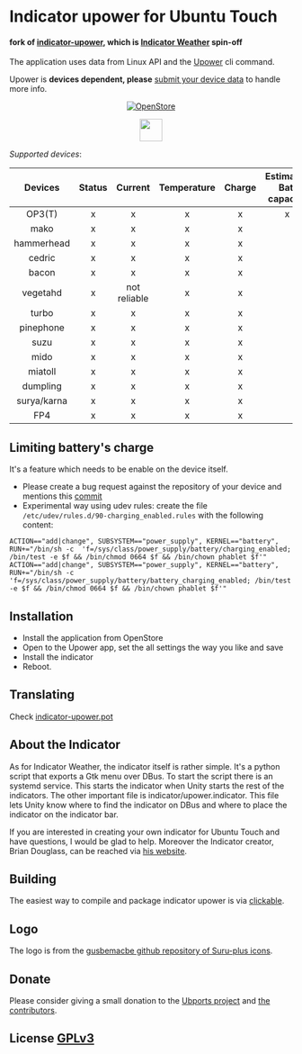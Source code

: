 # Indicator upower for Ubuntu Touch 

#### fork of [indicator-upower](https://gitlab.com/ernesst/indicator-upower), which is [Indicator Weather](https://gitlab.com/bhdouglass/indicator-weather/) spin-off


The application uses data from Linux API and the [Upower](https://upower.freedesktop.org/) cli command.

Upower is **devices dependent, please** [submit your device data](https://github.com/paulcarroty/indicator-upower/blob/master/docs/add_device.md) to handle more info.

<div id="openstore-logo" align="center">
<a href="https://open-store.io/app/indicator.upower.ernesst.fork"><img src="https://open-store.io/badges/en_US.png" alt="OpenStore" /></a>

<a href="https://patreon.com/paulcarroty"><img src="https://img.shields.io/badge/donate_on-patreon-f96854?style=for-the-badge" height="40" /></a>  
</div>

*Supported devices*:


|   Devices  | Status |    Current   | Temperature | Charge | Estimated Bat. capacity   |Remaining life  | Limiting battery's charge |Battery Cycle|
|:----------:|:------:|:------------:|:-----------:|:------:|:-------:|:---------------:|:----------------------:|:----------------------:|
|   OP3(T)   |    x   |       x      |      x      |    x   |    x    |        x        |            x           |           x          |
|    mako    |    x   |       x      |      x      |    x   |         |        x        |           no           |                      |
| hammerhead |    x   |       x      |      x      |    x   |         |        no       |           no           |                      |
|   cedric   |    x   |       x      |      x      |    x   |         |        x        |           no           |                      |
|    bacon   |    x   |       x      |      x      |    x   |         |        no       |           no           |                      |
|  vegetahd  |    x   | not reliable |      x      |    x   |         |        no       |           no           |                      |
|  turbo     |    x   |       x      |      x      |    x   |         |        no       |           no           |            x         |
| pinephone  |    x   |       x      |      x      |    x   |         |        no       |           no           |                      |
| suzu       |    x   |       x      |      x      |    x   |         |        no       |           no           |            x         |
| mido       |    x   |       x      |      x      |    x   |         |        no       |           no           |                      |
| miatoll    |    x   |       x      |      x      |    x   |         |        no       |           no           |            x         |
| dumpling   |    x   |       x      |      x      |    x   |         |        x        |           x            |            x         |
| surya/karna|    x   |       x      |      x      |    x   |         |        x        |           x            |            x         |
| FP4        |    x   |       x      |      x      |    x   |         |        x        |           x            |            x         |

## Limiting battery's charge
It's a feature which needs to be enable on the device itself.
- Please create a bug request against the repository of your device and mentions this [commit](https://github.com/Halium/android_device_oneplus_oneplus3/pull/10/commits/f9154c467c0f6c6d9748f9d854dff01b44cce66f)
- Experimental way using udev rules: create the file `/etc/udev/rules.d/90-charging_enabled.rules` with the following content:

```
ACTION=="add|change", SUBSYSTEM=="power_supply", KERNEL=="battery", RUN+="/bin/sh -c  'f=/sys/class/power_supply/battery/charging_enabled; /bin/test -e $f && /bin/chmod 0664 $f && /bin/chown phablet $f'"
ACTION=="add|change", SUBSYSTEM=="power_supply", KERNEL=="battery", RUN+="/bin/sh -c  'f=/sys/class/power_supply/battery/battery_charging_enabled; /bin/test -e $f && /bin/chmod 0664 $f && /bin/chown phablet $f'"
```

## Installation
- Install the application from OpenStore
- Open to the Upower app, set the all settings the way you like and save
- Install the indicator
- Reboot.

## Translating

Check [indicator-upower.pot](https://github.com/paulcarroty/indicator-upower/blob/master/po/indicator-upower.pot)

## About the Indicator
As for Indicator Weather, the indicator itself is rather simple. It's a python script that exports a Gtk
menu over DBus. To start the script there is an systemd service. This starts the indicator when
Unity starts the rest of the indicators. The other important file is
indicator/upower.indicator. This file lets Unity know where to
find the indicator on DBus and where to place the indicator on the indicator bar.

If you are interested in creating your own indicator for Ubuntu Touch and have
questions, I would be glad to help.
Moreover the Indicator creator, Brian Douglass, can be reached via [his website](https://bhdouglass.com/contact.html).

## Building

The easiest way to compile and package indicator upower is via [clickable](https://github.com/bhdouglass/clickable).

## Logo

The logo is from the [gusbemacbe github repository of Suru-plus icons](https://github.com/gusbemacbe/suru-plus).

## Donate

Please consider giving a small donation to the [Ubports project](https://ubports.com/donate) and [the contributors](https://github.com/paulcarroty/indicator-upower/graphs/contributors).

## License [GPLv3](https://github.com/paulcarroty/indicator-upower/blob/master/LICENSE)
